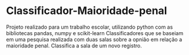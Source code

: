 # Classificador-Maioridade-penal
Projeto realizado para um trabalho escolar, utilizando python com as bibliotecas pandas, numpy e scikit-learn
Classificadores que se baseiam em uma pesquisa realizada com duas salas sobre a opnião em relação a maioridade penal.
Classifica a sala de um novo registro.
